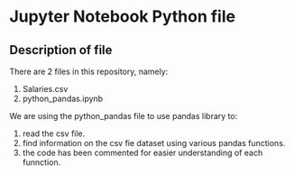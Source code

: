 # Jupyter Notebook Python file

<h2> Description of file </h2>

There are 2 files in this repository, namely:
1) Salaries.csv
2) python_pandas.ipynb


We are using the python_pandas file to use pandas library to:
1) read the csv file.
2) find information on the csv fie dataset using various pandas functions.
3) the code has been commented for easier understanding of each funnction.
